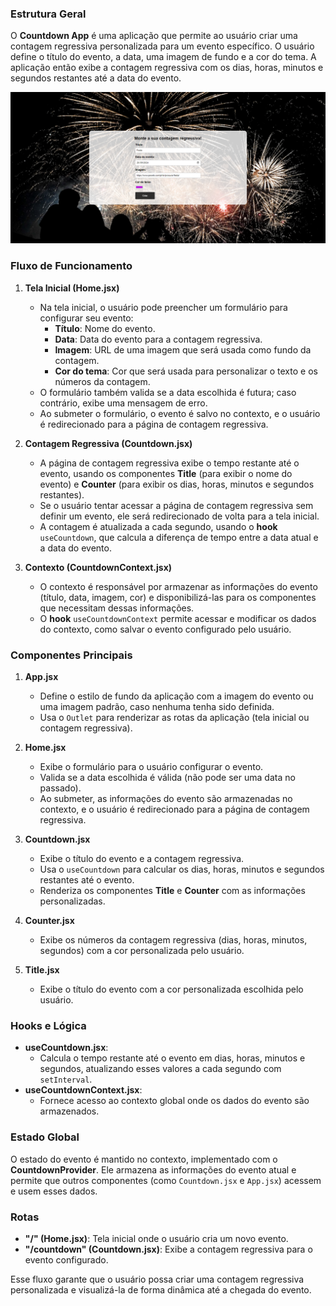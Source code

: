 ### **Estrutura Geral**
O **Countdown App** é uma aplicação que permite ao usuário criar uma contagem regressiva personalizada para um evento específico. O usuário define o título do evento, a data, uma imagem de fundo e a cor do tema. A aplicação então exibe a contagem regressiva com os dias, horas, minutos e segundos restantes até a data do evento.

![countdown-image](./public/countdown-image.png)

### **Fluxo de Funcionamento**

1. **Tela Inicial (Home.jsx)**
   - Na tela inicial, o usuário pode preencher um formulário para configurar seu evento:
     - **Título**: Nome do evento.
     - **Data**: Data do evento para a contagem regressiva.
     - **Imagem**: URL de uma imagem que será usada como fundo da contagem.
     - **Cor do tema**: Cor que será usada para personalizar o texto e os números da contagem.
   - O formulário também valida se a data escolhida é futura; caso contrário, exibe uma mensagem de erro.
   - Ao submeter o formulário, o evento é salvo no contexto, e o usuário é redirecionado para a página de contagem regressiva.

2. **Contagem Regressiva (Countdown.jsx)**
   - A página de contagem regressiva exibe o tempo restante até o evento, usando os componentes **Title** (para exibir o nome do evento) e **Counter** (para exibir os dias, horas, minutos e segundos restantes).
   - Se o usuário tentar acessar a página de contagem regressiva sem definir um evento, ele será redirecionado de volta para a tela inicial.
   - A contagem é atualizada a cada segundo, usando o **hook** `useCountdown`, que calcula a diferença de tempo entre a data atual e a data do evento.

3. **Contexto (CountdownContext.jsx)**
   - O contexto é responsável por armazenar as informações do evento (título, data, imagem, cor) e disponibilizá-las para os componentes que necessitam dessas informações.
   - O **hook** `useCountdownContext` permite acessar e modificar os dados do contexto, como salvar o evento configurado pelo usuário.

### **Componentes Principais**
1. **App.jsx**
   - Define o estilo de fundo da aplicação com a imagem do evento ou uma imagem padrão, caso nenhuma tenha sido definida.
   - Usa o `Outlet` para renderizar as rotas da aplicação (tela inicial ou contagem regressiva).

2. **Home.jsx**
   - Exibe o formulário para o usuário configurar o evento. 
   - Valida se a data escolhida é válida (não pode ser uma data no passado).
   - Ao submeter, as informações do evento são armazenadas no contexto, e o usuário é redirecionado para a página de contagem regressiva.

3. **Countdown.jsx**
   - Exibe o título do evento e a contagem regressiva.
   - Usa o `useCountdown` para calcular os dias, horas, minutos e segundos restantes até o evento.
   - Renderiza os componentes **Title** e **Counter** com as informações personalizadas.

4. **Counter.jsx**
   - Exibe os números da contagem regressiva (dias, horas, minutos, segundos) com a cor personalizada pelo usuário.

5. **Title.jsx**
   - Exibe o título do evento com a cor personalizada escolhida pelo usuário.

### **Hooks e Lógica**
- **useCountdown.jsx**:
  - Calcula o tempo restante até o evento em dias, horas, minutos e segundos, atualizando esses valores a cada segundo com `setInterval`.
- **useCountdownContext.jsx**:
  - Fornece acesso ao contexto global onde os dados do evento são armazenados.

### **Estado Global**
O estado do evento é mantido no contexto, implementado com o **CountdownProvider**. Ele armazena as informações do evento atual e permite que outros componentes (como `Countdown.jsx` e `App.jsx`) acessem e usem esses dados.

### **Rotas**
- **"/" (Home.jsx)**: Tela inicial onde o usuário cria um novo evento.
- **"/countdown" (Countdown.jsx)**: Exibe a contagem regressiva para o evento configurado.

Esse fluxo garante que o usuário possa criar uma contagem regressiva personalizada e visualizá-la de forma dinâmica até a chegada do evento.
